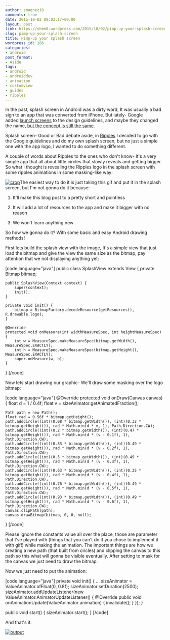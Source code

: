 ```yaml
---
author: smagnezi8
comments: true
date: 2015-10-02 09:03:17+00:00
layout: post
link: https://shem8.wordpress.com/2015/10/02/pimp-up-your-splash-screen/
slug: pimp-up-your-splash-screen
title: Pimp-up your splash screen
wordpress_id: 186
categories:
- android
post_format:
- Aside
tags:
- android
- androiddev
- animation
- customview
- guides
- ripples
---
```


In the past, splash screen in Android was a dirty word, It was usually a bad sign to an app that was converted from iPhone. But lately- Google added [launch screens](https://www.google.com/design/spec/patterns/launch-screens.html) to the design guidelines, and maybe they changed the name, [but the concept is still the same](http://www.androiduipatterns.com/2015/08/splash-screen-with-any-other-name-is.html?m=1).
<!--more-->

Splash screen- Good or Bad debate aside, in [Ripples](https://play.google.com/store/apps/details?id=shem.getit&hl=en) I decided to go with the Google guidelines and do my own splash screen, but no just a simple one with the app logo, I wanted to do something different.

A couple of words about Ripples to the ones who don't know- It's a very simple app that all about little circles that slowly reveals and getting bigger. So what I thought is revealing the Ripples logo in the splash screen with some ripples animations in some masking-like way:

[![crop](https://shem8.files.wordpress.com/2015/09/crop.gif)](https://shem8.files.wordpress.com/2015/09/crop.gif)The easiest way to do it is just taking this gif and put it in the splash screen, but I'm not gonna do it because:




  1. It'll make this blog post to a pretty short and pointless


  2. It will add a lot of resources to the app and make it bigger with no reason


  3. We won't learn anything new


So how we gonna do it? With some basic and easy Android drawing methods!

First lets build the splash view with the image, It's a simple view that just load the bitmap and give the view the same size as the bitmap, pay attention that we not displaying anything yet:

[code language="java"]
public class SplashView extends View {
    private Bitmap bitmap;

    public SplashView(Context context) {
        super(context);
        init();
    }

    private void init() {
        bitmap = BitmapFactory.decodeResource(getResources(), R.drawable.logo);
    }

    @Override
    protected void onMeasure(int widthMeasureSpec, int heightMeasureSpec) {
        int w = MeasureSpec.makeMeasureSpec(bitmap.getWidth(), MeasureSpec.EXACTLY);
        int h = MeasureSpec.makeMeasureSpec(bitmap.getHeight(), MeasureSpec.EXACTLY);
        super.onMeasure(w, h);
    }
}
[/code]

Now lets start drawing our graphic- We'll draw some masking over the logo bitmap:

[code language="java"]
@Override
protected void onDraw(Canvas canvas) {
    float d = 1 / 0.4f;
    float v = sizeAnimator.getAnimatedFraction();

    Path path = new Path();
    float rad = 0.56f * bitmap.getHeight();
    path.addCircle((int)(0.08 * bitmap.getWidth()), (int)(0.32 * bitmap.getHeight()), rad * Math.min(d * v, 1), Path.Direction.CW);
    path.addCircle((int)(0.2 * bitmap.getWidth()), (int)(0.47 * bitmap.getHeight()), rad * Math.min(d * (v - 0.1f), 1), Path.Direction.CW);
    path.addCircle((int)(0.33 * bitmap.getWidth()), (int)(0.49 * bitmap.getHeight()), rad * Math.min(d * (v - 0.2f), 1), Path.Direction.CW);
    path.addCircle((int)(0.5 * bitmap.getWidth()), (int)(0.49 * bitmap.getHeight()), rad * Math.min(d * (v - 0.3f), 1), Path.Direction.CW);
    path.addCircle((int)(0.63 * bitmap.getWidth()), (int)(0.35 * bitmap.getHeight()), rad * Math.min(d * (v - 0.4f), 1), Path.Direction.CW);
    path.addCircle((int)(0.76 * bitmap.getWidth()), (int)(0.49 * bitmap.getHeight()), rad * Math.min(d * (v - 0.5f), 1), Path.Direction.CW);
    path.addCircle((int)(0.93 * bitmap.getWidth()), (int)(0.49 * bitmap.getHeight()), rad * Math.min(d * (v - 0.6f), 1), Path.Direction.CW);
    canvas.clipPath(path);
    canvas.drawBitmap(bitmap, 0, 0, null);
}
[/code]

Please ignore the constants value all over the place, those are parameter that I've played with (things that you can't do if you chose to implement it with gif!) while making the animation. The important things are how we creating a new path (that built from circles) and clipping the canvas to this path so this what will gonna be visible eventually. After setting to mask for the canvas we just need to draw the bitmap.

Now we just need to put the animation:

[code language="java"]
private void init() {
    ...
    sizeAnimator = ValueAnimator.ofFloat(0, 0.8f);
    sizeAnimator.setDuration(2500);
    sizeAnimator.addUpdateListener(new ValueAnimator.AnimatorUpdateListener() {
        @Override
        public void onAnimationUpdate(ValueAnimator animation) {
            invalidate();
        }
    });
}

public void start() {
    sizeAnimator.start();
}
[/code]

And that's it:

[![output](https://shem8.files.wordpress.com/2015/09/output.gif)](https://shem8.files.wordpress.com/2015/09/output.gif)
